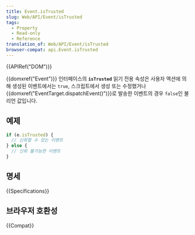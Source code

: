 ```yaml
---
title: Event.isTrusted
slug: Web/API/Event/isTrusted
tags:
  - Property
  - Read-only
  - Reference
translation_of: Web/API/Event/isTrusted
browser-compat: api.Event.isTrusted
---
```

{{APIRef("DOM")}}

{{domxref("Event")}} 인터페이스의 **`isTrusted`** 읽기 전용 속성은 사용자 액션에 의해 생성된 이벤트에서는 `true`, 스크립트에서 생성 또는 수정했거나 {{domxref("EventTarget.dispatchEvent()")}}로 발송한 이벤트의 경우 `false`인 불리언 값입니다.

## 예제

```js
if (e.isTrusted) {
  // 신뢰할 수 있는 이벤트
} else {
  // 신뢰 불가능한 이벤트
}
```

## 명세

{{Specifications}}

## 브라우저 호환성

{{Compat}}
